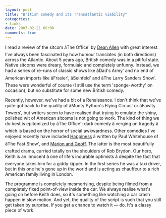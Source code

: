 ```yaml
---
layout: post
title: "British comedy and its Transatlantic viability"
categories:
- links
date: 2003-02-21 00:00
comments: true
---
```


<p>I read a review of the sitcom âThe Office' by <a href="http://www.textism.com/article/684/" title="Textism">Dean Allen</a> with great interest. I've always been fascinated by how humour translates (in both directions) across the Atlantic. About 5 years ago, British comedy was in a pitiful state. Native sitcoms were dreary, formulaic and completely unfunny. Instead, we had a series of re-runs of classic shows like âDad's Army' and no end of American imports like âFrasier', âSeinfeld' and âThe Larry Sanders Show'. These were wonderful of course (I still use the term 'sponge-worthy' on occasion), but no substitute for some new British comedy.</p>

<p>Recently, however, we've had a bit of a Renaissance. I don't think that we've quite got back to the quality of âMonty Python's Flying Circus' or âFawlty Towers', but writers seem to have realised that trying to emulate the shiny, polished wit of American sitcoms is not going to work. The kind of thing we do best is epitomized by âThe Office': dark comedy â verging on tragedy â which is based on the horror of social awkwardness. Other comedies I've enjoyed recently have included <a href="http://www.bbc.co.uk/comedy/happiness/">Happiness</a> â written by Paul Whitehouse of âThe Fast Show', and <a href="http://www.bbc.co.uk/wales/talkwales/transcripts/brydon.shtml">Marion and Geoff</a>. The latter is the most beautifully crafted drama, carried totally on the shoulders of Rob Brydon. Our hero, Keith is an innocent â one of life's incurable optimists â despite the fact that everyone takes him for a giddy kipper. In the first series he was a taxi driver, but in this one he's gone up in the world and is acting as chauffeur to a rich American family living in London.</p>

<p>The programme is completely mesmerising, despite being filmed from a completely fixed point-of-view inside the car. We always realise what's going on before Keith does, so it's something like watching a car crash happen in slow motion. And yet, the quality of the script is such that you still get taken by surprise. If you get a chance to watch it &mdash; do. It's a classy piece of work.</p>
